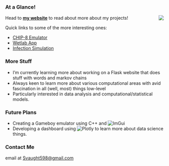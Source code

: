 ### At a Glance!             
<a href="https://github.com/svaught598/github-readme-stats">
  <img align="right" src="https://github-readme-stats.vercel.app/api/top-langs/?username=svaught598&layout=compact" />
</a>

Head to **[my website](http://svaught.com)** to read about more about my projects!

Quick links to some of the more interesting ones:
- [CHIP-8 Emulator](https://svaught.com/project/chip8/)
- [Wetlab App](https://svaught.com/project/wetlab/)
- [Infection Simulation](https://svaught.com/project/infection/)

### More Stuff

- I’m currently learning more about working on a Flask website that does stuff with words and markov chains
- Always keen to learn more about various computational areas with avid fascination in all (well, most) things low-level
- Particularly interested in data analysis and computational/statistical models.

### Future Plans
- Creating a Gameboy emulator using C++ and ![ImGui](https://github.com/ocornut/imgui)
- Developing a dashboard using ![Plotly](https://plotly.com/) to learn more about data science things.

### Contact Me

email at Svaught598@gmail.com
